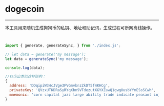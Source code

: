 
# dogecoin
------------------------------------------------

本工具用来随机生成狗狗币的私钥、地址和助记词，生成过程可断网离线操作。


``` js


import { generate, generateSync, } from './index.js';

// let data = generate('my message');
let data = generateSync('my message');

console.log(data);

//打印出类似这样结构：
{
  address: 'DDqipiW34cJVge3FVGmvbnzZkDT5f4KHCg',
  privateKey: 'QVzxUTKDRaSyRYqXbn9VTdezutXGYXZawQ1gwgUusbYYmESsSCwh',
  mnemonic: 'corn capital jazz large ability trade indicate peasant injury biology disorder joy'
}


```